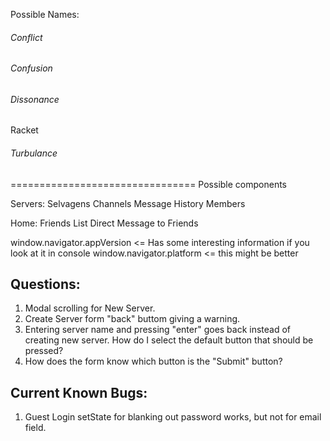 Possible Names:
###### Conflict
###### Confusion
###### Dissonance
Racket
###### Turbulance

================================
Possible components


Servers:    Selvagens
                Channels
                    Message History
                Members
                
Home:       Friends List
            Direct Message to Friends
            
window.navigator.appVersion <= Has some interesting information if you look at it in console
window.navigator.platform <= this might be better

## Questions:
1. Modal scrolling for New Server.
2. Create Server form "back" buttom giving a warning.
3. Entering server name and pressing "enter" goes back instead of creating new server. How do I select the default button that should be pressed?
4. How does the form know which button is the "Submit" button?

## Current Known Bugs:
1. Guest Login setState for blanking out password works, but not for email field.
